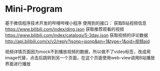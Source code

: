# Mini-Program
基于微信程序技术开发的哔哩哔哩小程序
使用到的接口：
获取B站视频信息  https://www.bilibili.com/index/ding.json
获取推荐观看的视频  https://www.bilibili.com/index/catalogy/5-3day.json
获取视频的评论数据  http://api.bilibili.com/x/v2/reply?jsonp=jsonp&pn=1&type=1&oid=视频aid

视频详情页面因为mock不到播放视频的数据，所以做不了video标签，改成用image代替，点击后跳转到另一个页面，在这个页面使用web-view调用B站播放界面进行播放

